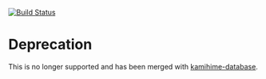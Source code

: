 [![Build Status](https://travis-ci.org/gazmull/kh-snek.svg?branch=master)](https://travis-ci.org/gazmull/kh-snek)
# Deprecation
This is no longer supported and has been merged with [kamihime-database](https://github.com/gazmull/kamihime-database).
